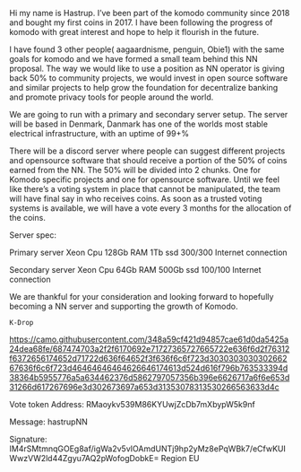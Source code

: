 Hi my name is Hastrup. I’ve been part of the komodo community since 2018 and bought my first coins in 2017. I have been following the progress of komodo with great interest and hope to help it flourish in the future.

I have found 3 other people( aagaardnisme, penguin, Obie1) with the same goals for komodo and we have formed a small team behind this NN proposal. The way we would like to use a position as NN operator is giving back 50% to community projects, we would invest in open source software and similar projects to help grow the foundation for decentralize banking and promote privacy tools for people around the world.

We are going to run with a primary and secondary server setup. The server will be based in Denmark, Danmark has one of the worlds most stable electrical infrastructure, with an uptime of 99+%

There will be a discord server where people can suggest different projects and opensource software that should receive a portion of the 50% of coins earned from the NN. The 50% will be divided into 2 chunks. One for Komodo specific projects and one for opensource software. Until we feel like there’s a voting system in place that cannot be manipulated, the team will have final say in who receives coins. As soon as a trusted voting systems is available, we will have a vote every 3 months for the allocation of the coins.

Server spec:

Primary server Xeon Cpu 128Gb RAM 1Tb ssd 300/300 Internet connection

Secondary server Xeon Cpu 64Gb RAM 500Gb ssd 100/100 Internet connection

We are thankful for your consideration and looking forward to hopefully becoming a NN server and supporting the growth of Komodo.

    K-Drop

https://camo.githubusercontent.com/348a59cf421d94857cae61d0da5425a24dea68fe/687474703a2f2f6170692e71727365727665722e636f6d2f76312f6372656174652d71722d636f64652f3f636f6c6f723d303030303030266267636f6c6f723d46464646464626646174613d524d616f796b763533394d38364b5955776a5a634462376d5862797057356b396e6626717a6f6e653d31266d617267696e3d302673697a653d31353078313530266563633d4c

Vote token Address: RMaoykv539M86KYUwjZcDb7mXbypW5k9nf

Message: hastrupNN

Signature: IM4rSMtmnqGOEg8af/igWa2v5vIOAmdUNTj9hp2yMz8ePqWBk7/eCfwKUIWwzVW2ld44Zgyu7AQ2pWofogDobkE=
Region EU
